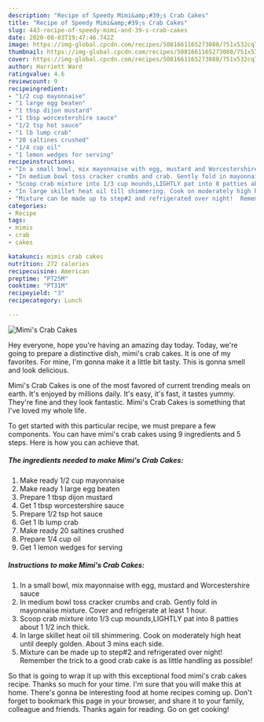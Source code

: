```yaml
---
description: "Recipe of Speedy Mimi&amp;#39;s Crab Cakes"
title: "Recipe of Speedy Mimi&amp;#39;s Crab Cakes"
slug: 443-recipe-of-speedy-mimi-and-39-s-crab-cakes
date: 2020-08-03T19:47:46.742Z
image: https://img-global.cpcdn.com/recipes/5081661165273088/751x532cq70/mimis-crab-cakes-recipe-main-photo.jpg
thumbnail: https://img-global.cpcdn.com/recipes/5081661165273088/751x532cq70/mimis-crab-cakes-recipe-main-photo.jpg
cover: https://img-global.cpcdn.com/recipes/5081661165273088/751x532cq70/mimis-crab-cakes-recipe-main-photo.jpg
author: Harriett Ward
ratingvalue: 4.6
reviewcount: 9
recipeingredient:
- "1/2 cup mayonnaise"
- "1 large egg beaten"
- "1 tbsp dijon mustard"
- "1 tbsp worcestershire sauce"
- "1/2 tsp hot sauce"
- "1 lb lump crab"
- "20 saltines crushed"
- "1/4 cup oil"
- "1 lemon wedges for serving"
recipeinstructions:
- "In a small bowl, mix mayonnaise with egg, mustard and Worcestershire sauce"
- "In medium bowl toss cracker crumbs and crab. Gently fold in mayonnaise mixture. Cover and refrigerate at least 1 hour."
- "Scoop crab mixture into 1/3 cup mounds,LIGHTLY pat into 8 patties about 1 1/2 inch thick."
- "In large skillet heat oil till shimmering. Cook on moderately high heat until deeply golden. About 3 mins each side."
- "Mixture can be made up to step#2 and refrigerated over night!  Remember the trick to a good crab cake is as little handling as possible!"
categories:
- Recipe
tags:
- mimis
- crab
- cakes

katakunci: mimis crab cakes 
nutrition: 272 calories
recipecuisine: American
preptime: "PT25M"
cooktime: "PT31M"
recipeyield: "3"
recipecategory: Lunch

---
```



![Mimi&#39;s Crab Cakes](https://img-global.cpcdn.com/recipes/5081661165273088/751x532cq70/mimis-crab-cakes-recipe-main-photo.jpg)

Hey everyone, hope you're having an amazing day today. Today, we're going to prepare a distinctive dish, mimi&#39;s crab cakes. It is one of my favorites. For mine, I'm gonna make it a little bit tasty. This is gonna smell and look delicious.

Mimi&#39;s Crab Cakes is one of the most favored of current trending meals on earth. It's enjoyed by millions daily. It's easy, it's fast, it tastes yummy. They're fine and they look fantastic. Mimi&#39;s Crab Cakes is something that I've loved my whole life.




To get started with this particular recipe, we must prepare a few components. You can have mimi&#39;s crab cakes using 9 ingredients and 5 steps. Here is how you can achieve that.

<!--inarticleads1-->

##### The ingredients needed to make Mimi&#39;s Crab Cakes:

1. Make ready 1/2 cup mayonnaise
1. Make ready 1 large egg beaten
1. Prepare 1 tbsp dijon mustard
1. Get 1 tbsp worcestershire sauce
1. Prepare 1/2 tsp hot sauce
1. Get 1 lb lump crab
1. Make ready 20 saltines crushed
1. Prepare 1/4 cup oil
1. Get 1 lemon wedges for serving




<!--inarticleads2-->

##### Instructions to make Mimi&#39;s Crab Cakes:

1. In a small bowl, mix mayonnaise with egg, mustard and Worcestershire sauce
1. In medium bowl toss cracker crumbs and crab. Gently fold in mayonnaise mixture. Cover and refrigerate at least 1 hour.
1. Scoop crab mixture into 1/3 cup mounds,LIGHTLY pat into 8 patties about 1 1/2 inch thick.
1. In large skillet heat oil till shimmering. Cook on moderately high heat until deeply golden. About 3 mins each side.
1. Mixture can be made up to step#2 and refrigerated over night!  Remember the trick to a good crab cake is as little handling as possible!




So that is going to wrap it up with this exceptional food mimi&#39;s crab cakes recipe. Thanks so much for your time. I'm sure that you will make this at home. There's gonna be interesting food at home recipes coming up. Don't forget to bookmark this page in your browser, and share it to your family, colleague and friends. Thanks again for reading. Go on get cooking!
